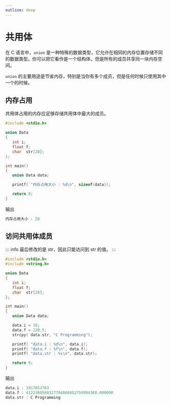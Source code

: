 ```yaml
---
outline: deep
---
```


# 共用体

在 C 语言中，`union` 是一种特殊的数据类型，它允许在相同的内存位置存储不同的数据类型。你可以把它看作是一个结构体，但是所有的成员共享同一块内存空间。

`union` 的主要用途是节省内存，特别是当你有多个成员，但是任何时候只使用其中一个的时候。

## 内存占用

共用体占用的内存应足够存储共用体中最大的成员。

```c
#include <stdio.h>

union Data
{
   int i;
   float f;
   char  str[20];
};

int main()
{
   union Data data;

   printf( "内存占用大小 : %d\n", sizeof(data));

   return 0;
}
```

输出

```c
内存占用大小 : 20
```

## 访问共用体成员

::: info
最后修改的是 str，因此只能访问到 str 的值。
:::

```c
#include <stdio.h>
#include <string.h>

union Data
{
   int i;
   float f;
   char  str[20];
};

int main()
{
   union Data data;

   data.i = 10;
   data.f = 220.5;
   strcpy( data.str, "C Programming");

   printf( "data.i : %d\n", data.i);
   printf( "data.f : %f\n", data.f);
   printf( "data.str : %s\n", data.str);

   return 0;
}
```

输出

```c
data.i : 1917853763
data.f : 4122360580327794860452759994368.000000
data.str : C Programming
```
